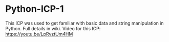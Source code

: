 # Python-ICP-1

This ICP was used to get familiar with basic data and string manipulation in Python. Full details in wiki.
Video for this ICP: https://youtu.be/LpRvztUm4HM
